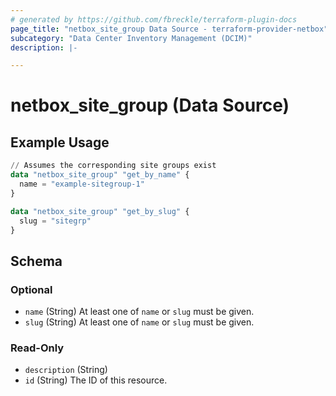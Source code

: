 ```yaml
---
# generated by https://github.com/fbreckle/terraform-plugin-docs
page_title: "netbox_site_group Data Source - terraform-provider-netbox"
subcategory: "Data Center Inventory Management (DCIM)"
description: |-

---
```


# netbox_site_group (Data Source)



## Example Usage

```terraform
// Assumes the corresponding site groups exist
data "netbox_site_group" "get_by_name" {
  name = "example-sitegroup-1"
}

data "netbox_site_group" "get_by_slug" {
  slug = "sitegrp"
}
```

<!-- schema generated by tfplugindocs -->
## Schema

### Optional

- `name` (String) At least one of `name` or `slug` must be given.
- `slug` (String) At least one of `name` or `slug` must be given.

### Read-Only

- `description` (String)
- `id` (String) The ID of this resource.
